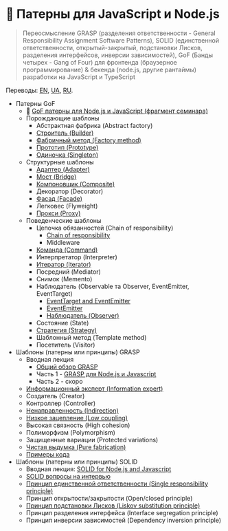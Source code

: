 # 🧩 Патерны для JavaScript и Node.js

> Переосмысление GRASP (разделения ответственности - General Responsibility Assignment Software Patterns), SOLID (единственной ответственности, открытый-закрытый, подстановки Лисков, разделения интерфейсов, инверсии зависимостей), GoF (Банды четырех - Gang of Four) для фронтенда (браузерное программирование) & бекенда (node.js, другие рантаймы) разработки на JavaScript и TypeScript

Переводы:
[EN](https://github.com/tshemsedinov/Patterns-JavaScript/tree/en),
[UA](https://github.com/tshemsedinov/Patterns-JavaScript/tree/ua),
[RU](https://github.com/tshemsedinov/Patterns-JavaScript/tree/ru).

- Патерны GoF
  - 🧩 [GoF патерны для Node.js и JavaScript (фрагмент семинара)](https://youtu.be/7TjzsZCQQqg)
  - Порождающие шаблоны
    - Абстрактная фабрика (Abstract factory)
    - [Строитель (Builder)](https://github.com/HowProgrammingWorks/Builder)
    - [Фабричный метод (Factory method)](https://github.com/HowProgrammingWorks/Factory)
    - [Прототип (Prototype)](https://github.com/HowProgrammingWorks/Prototype)
    - [Одиночка (Singleton)](https://github.com/HowProgrammingWorks/Singleton)
  - Структурные шаблоны
    - [Адаптер (Adapter)](https://github.com/HowProgrammingWorks/Adapter)
    - [Мост (Bridge)](https://github.com/HowProgrammingWorks/Bridge)
    - [Компоновщик (Composite)](https://github.com/HowProgrammingWorks/Composite)
    - Декоратор (Decorator)
    - [Фасад (Facade)](https://github.com/HowProgrammingWorks/Facade)
    - Легковес (Flyweight)
    - [Прокси (Proxy)](https://github.com/HowProgrammingWorks/Proxy)
  - Поведенческие шаблоны
    - Цепочка обязанностей (Chain of responsibility)
      - [Chain of responsibility](https://github.com/HowProgrammingWorks/ChainOfResponsibility)
      - Middleware
    - [Команда (Command)](https://github.com/HowProgrammingWorks/Command)
    - Интерпретатор (Interpreter)
    - [Итератор (Iterator)](https://github.com/HowProgrammingWorks/Iterator)
    - Посредний (Mediator)
    - Снимок (Memento)
    - Наблюдатель (Observable та Observer, EventEmitter, EventTarget)
      - [EventTarget and EventEmitter](https://github.com/HowProgrammingWorks/Events)
      - [EventEmitter](https://github.com/HowProgrammingWorks/EventEmitter)
      - [Наблюдатель (Observer)](https://github.com/HowProgrammingWorks/Observer)
    - Состояние (State)
    - [Стратегия (Strategy)](https://github.com/HowProgrammingWorks/Strategy)
    - Шаблонный метод (Template method)
    - Посетитель (Visitor)
- Шаблоны (патерны или принципы) GRASP
  - Вводная лекция
    - [Общий обзор GRASP](https://youtu.be/ExauFjYV_lQ)
    - Часть 1 - [GRASP для Node.js и Javascript](https://youtu.be/vm8p4jIQwp4)
    - Часть 2 - скоро
  - [Информационный эксперт (Information expert)](https://youtu.be/cCHL329_As0)
  - Создатель (Creator)
  - Контроллер (Controller)
  - [Ненаправленность (Indirection)](https://youtu.be/IGXdPOZ3Fyk)
  - [Низкое зацепление (Low coupling)](https://youtu.be/IGXdPOZ3Fyk)
  - Высокая связность (High cohesion)
  - Полиморфизм (Polymorphism)
  - Защищенные вариации (Protected variations)
  - [Чистая выдумка (Pure fabrication)](https://youtu.be/CV577a0RHBM)
  - [Примеры кода](https://youtu.be/4AMVQ2-2DcM)
- Шаблоны (патерны или принципы) SOLID
  - Вводная лекция: [SOLID for Node.js and Javascript](https://youtu.be/B2guSV8EMn0)
  - [SOLID вопросы на интервью](https://youtu.be/-9OM6-6pZw8)
  - [Принцип единственной ответственности (Single responsibility principle)](https://youtu.be/o4bQywkBKOI)
  - Принцип открытости/закрытости (Open/closed principle)
  - [Принцип подстановки Лисков (Liskov substitution principle)](https://youtu.be/RbhYxygxroc)
  - Принцип разделения интерфейса (Interface segregation principle)
  - Принцип инверсии зависимостей (Dependency inversion principle)
